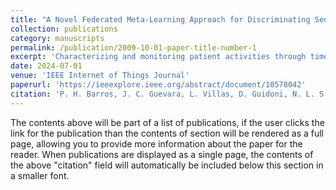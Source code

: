 ```yaml
---
title: "A Novel Federated Meta-Learning Approach for Discriminating Sedentary Behavior From Wearable Data"
collection: publications
category: manuscripts
permalink: /publication/2009-10-01-paper-title-number-1
excerpt: 'Characterizing and monitoring patient activities through time series data is critical for identifying lifestyle patterns that may impact health outcomes. Sedentary behavior is a significant concern due to its association with various health risks. This study introduces a lightweight supervised classifier for healthcare applications based on ordinal pattern transformation to detect sedentary behavior in federated learning scenarios. Our hypothesis is grounded on the idea that sedentary behavior exhibits distinct dynamics compared to other activities, and information descriptors derived from the transformation of ordinal patterns effectively capture these differences. Next, we proceed with the federated learning training. We train a neural network-based encoder locally and send the local models to a server. The federated learning process updates the encoder weights based on the encoded representations of the clients’ data, enabling the model to learn from different participants. Finally, we personalize the model for the specific task of classifying sedentary behavior. Our approach utilizes a meta-learning framework, incorporating a Siamese neural network to learn a similarity space. We fine-tune the model in this step by further training the last neural network layer. This fine-tuning allows the model to adapt and specialize in accurately classifying sedentary behavior. We carry out a comprehensive analysis to support our hypothesis. We also extensively validated our proposal by comparing it with other methods over five different datasets. We obtain the best results using a smaller ML model compared with the best approaches in the literature. Specifically, our model has 78.73% times fewer parameters and consumes 48.67% times less energy than the best result in the literature.'
date: 2024-07-01
venue: 'IEEE Internet of Things Journal'
paperurl: 'https://ieeexplore.ieee.org/abstract/document/10578042'
citation: 'P. H. Barros, J. C. Guevara, L. Villas, D. Guidoni, N. L. S. da Fonseca and H. S. Ramos, "A Novel Federated Meta-Learning Approach for Discriminating Sedentary Behavior From Wearable Data," in IEEE Internet of Things Journal, doi: 10.1109/JIOT.2024.3420891.'
---
```


The contents above will be part of a list of publications, if the user clicks the link for the publication than the contents of section will be rendered as a full page, allowing you to provide more information about the paper for the reader. When publications are displayed as a single page, the contents of the above "citation" field will automatically be included below this section in a smaller font.
